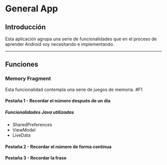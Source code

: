 # General App

## Introducción

Esta aplicación agrupa una serie de funcionalidades que 
en el proceso de aprender Android voy necesitando e implementando.

---

## Funciones

### Memory Fragment

Esta funcionalidad contempla una serie de juegos de memoria. #F1

#### Pestaña 1 - Recordar el número después de un día

##### Funcionalidades Java utilizadas

- SharedPreferences
- ViewModel
- LiveData

#### Pestaña 2 - Recordar el número de forma continua

#### Pestaña 3 - Recordar la frase